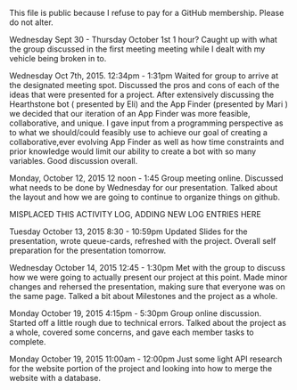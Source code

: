 This file is public because I refuse to pay for a GitHub membership. Please do not alter.

Wednesday Sept 30 - Thursday October 1st
1 hour?
Caught up with what the group discussed in the first meeting meeting while I dealt with my vehicle being broken in to.


Wednesday Oct 7th, 2015.
12:34pm - 1:31pm
Waited for group to arrive at the designated meeting spot.
Discussed the pros and cons of each of the ideas that were presented for a project.
After extensively discussing the Hearthstone bot (
presented by Eli) and the App Finder (presented by Mari ) we decided that our iteration of an App Finder was more feasible, collaborative, and unique.
I gave input from a programming perspective as to what we should/could feasibly use to achieve our goal of creating a collaborative,ever evolving App Finder as well as how time constraints and prior knowledge would limit our ability to create a bot with so many variables.
Good discussion overall.

Monday, October 12, 2015
12 noon - 1:45
Group meeting online.
Discussed what needs to be done by Wednesday for our presentation. Talked about the layout and how we are going to continue to organize things on github.

MISPLACED THIS ACTIVITY LOG, ADDING NEW LOG ENTRIES HERE

Tuesday October 13, 2015 8:30 - 10:59pm
Updated Slides for the presentation, wrote queue-cards, refreshed with the project. Overall self preparation for the presentation tomorrow.

Wednesday October 14, 2015 12:45 - 1:30pm
Met with the group to discuss how we were going to actually present our project at this point. Made minor changes and rehersed the presentation, making sure
that everyone was on the same page.
Talked a bit about Milestones and the project as a whole.

Monday October 19, 2015 4:15pm - 5:30pm
Group online discussion. Started off a little rough due to technical errors.
Talked about the project as a whole, covered some concerns, and gave each member tasks to complete.

Monday October 19, 2015 11:00am - 12:00pm
Just some light API research for the website portion of the project and looking into how to merge the website with a database.

